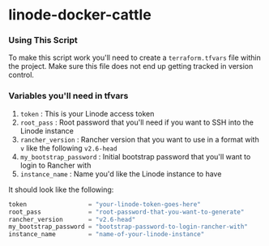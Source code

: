 # linode-docker-cattle

### Using This Script

To make this script work you'll need to create a `terraform.tfvars` file within the project. Make sure this file does not end up getting tracked in version control.

### Variables you'll need in tfvars

1. `token` : This is your Linode access token
2. `root_pass` : Root password that you'll need if you want to SSH into the Linode instance
3. `rancher_version` : Rancher version that you want to use in a format with `v` like the following `v2.6-head`
4. `my_bootstrap_password` : Initial bootstrap password that you'll want to login to Rancher with
5. `instance_name` : Name you'd like the Linode instance to have

It should look like the following:

```tf
token                 = "your-linode-token-goes-here"
root_pass             = "root-password-that-you-want-to-generate"
rancher_version       = "v2.6-head"
my_bootstrap_password = "bootstrap-password-to-login-rancher-with"
instance_name         = "name-of-your-linode-instance"
```